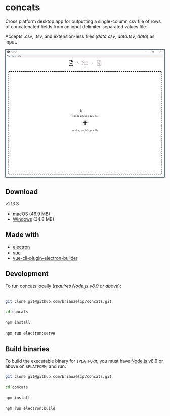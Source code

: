 # concats

Cross platform desktop app for outputting a single-column csv file of rows of concatenated fields from an input delimiter-separated values file.

Accepts .csv, .tsv, and extension-less files (_data.csv_, _data.tsv_, _data_) as input.

![demo](demo.gif)

## Download

v1.13.3

- [macOS](https://github.com/brianzelip/concats/releases/download/v1.13.13/concats-1.13.13.dmg) (46.9 MB)
- [Windows](https://github.com/brianzelip/concats/releases/download/v1.13.13/concats.Setup.1.13.13.exe) (34.8 MB)

## Made with

- [electron](https://github.com/electron/electron)
- [vue](https://github.com/vuejs/vue)
- [vue-cli-plugin-electron-builder](https://github.com/nklayman/vue-cli-plugin-electron-builder)

## Development

To run concats locally (_requires [Node.js](https://nodejs.org) v8.9 or above_):

```bash

git clone git@github.com/brianzelip/concats.git

cd concats

npm install

npm run electron:serve

```

## Build binaries

To build the executable binary for `$PLATFORM`, you must have [Node.js](https://nodejs.org) v8.9 or above on `$PLATFORM`, and run:

```bash
git clone git@github.com/brianzelip/concats.git

cd concats

npm install

npm run electron:build
```
